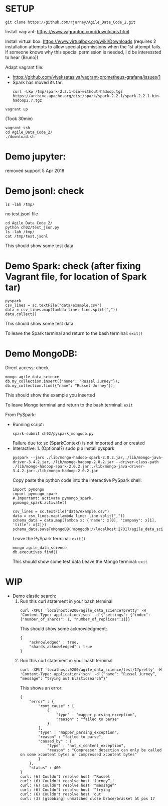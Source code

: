 # SETUP 

```git clone https://github.com/rjurney/Agile_Data_Code_2.git```

Install vagrant: https://www.vagrantup.com/downloads.html

Install virtual box: https://www.virtualbox.org/wiki/Downloads
(requires 2 installation attempts to allow special permissions when the 1st attempt fails. If someone knows why this special permission is needed, I d be interessted to hear (Bruno))

Adapt vagrant file:
* https://github.com/viveksatasiya/vagrant-prometheus-grafana/issues/1
* Spark has moved its tar:
    ```
    curl -Lko /tmp/spark-2.2.1-bin-without-hadoop.tgz https://archive.apache.org/dist/spark/spark-2.2.1/spark-2.2.1-bin-hadoop2.7.tgz
    ```

```
vagrant up
```
(Took 30min)

```
vagrant ssh
cd Agile_Data_Code_2/
./download.sh
```

# Demo jupyter: 
removed support 5 Apr 2018
# Demo jsonl: check
```
ls -lah /tmp/
```
no test.jsonl file
```
cd Agile_Data_Code_2/
python ch02/test_json.py
ls -lah /tmp/
cat /tmp/test.jsonl
```
This should show some test data

# Demo Spark: check (after fixing Vagrant file, for location of Spark tar)
```
pyspark
csv_lines = sc.textFile("data/example.csv")
data = csv_lines.map(lambda line: line.split(","))
data.collect()
```
This should show some test data

To leave the Spark terminal and return to the bash terminal: ```exit()```

# Demo MongoDB: 
Direct access: check
```
mongo agile_data_science
db.my_collection.insert({"name": "Russel Jurney"});
db.my_collection.find({"name": "Russel Jurney"});
```
This should show the example you inserted

To leave Mongo terminal and return to the bash terminal: ```exit```

From PySpark:
* Running script:
    ```
    spark-submit ch02/pyspark_mongodb.py
    ```
    Failure due to: sc (SparkContext) is not imported and or created
* Interactive:
        1. (Optional?) sudo pip install pyspark
    ```
    pyspark --jars ./lib/mongo-hadoop-spark-2.0.2.jar,./lib/mongo-java-driver-3.4.2.jar,./lib/mongo-hadoop-2.0.2.jar --driver-class-path ./lib/mongo-hadoop-spark-2.0.2.jar:./lib/mongo-java-driver-3.4.2.jar:./lib/mongo-hadoop-2.0.2.jar
    ```
    Copy paste the python code into the interactive PySpark shell:
    ```
    import pymongo
    import pymongo_spark
    # Important: activate pymongo_spark.
    pymongo_spark.activate()

    csv_lines = sc.textFile("data/example.csv")
    data = csv_lines.map(lambda line: line.split(","))
    schema_data = data.map(lambda x: {'name': x[0], 'company': x[1], 'title': x[2]})
    schema_data.saveToMongoDB('mongodb://localhost:27017/agile_data_science.executives')
    ```
    Leave the PySpark terminal: ```exit()```
    ```
    mongo agile_data_science
    db.executives.find()
    ```
    This should show some test data
    Leave the Mongo terminal: ```exit```

# WIP

* Demo elastic search:
    1) Run this curl statement in your bash terminal
        ```
        curl -XPUT 'localhost:9200/agile_data_science?pretty' -H 'Content-Type: application/json' -d'{"settings": {"index": {"number_of_shards": 1, "number_of_replicas":1}}}'
        ```
        This should show some acknowledgment:
        ```
        {
            "acknowledged" : true,
            "shards_acknowledged" : true
        }
        ```
    2) Run this curl statement in your bash terminal
        ```
        curl -XPUT 'localhost:9200/agile_data_science/test/1?pretty' -H 'Content-Type: application/json' -d’{“name”: “Russel Jurney”, “message”: “trying out Elasticsearch”}’
        ```
        This shows an error:
        ```
        {
            "error" : {
                "root_cause" : [
                    {
                        "type" : "mapper_parsing_exception",
                        "reason" : "failed to parse"
                    }
                ],
                "type" : "mapper_parsing_exception",
                "reason" : "failed to parse",
                "caused_by" : {
                    "type" : "not_x_content_exception",
                    "reason" : "Compressor detection can only be called on some xcontent bytes or compressed xcontent bytes"
                }
            },
            "status" : 400
        }
        curl: (6) Couldn't resolve host '“Russel'
        curl: (6) Couldn't resolve host 'Jurney”,'
        curl: (6) Couldn't resolve host '“message”'
        curl: (6) Couldn't resolve host '“trying'
        curl: (6) Couldn't resolve host 'out'
        curl: (3) [globbing] unmatched close brace/bracket at pos 17
        ```


